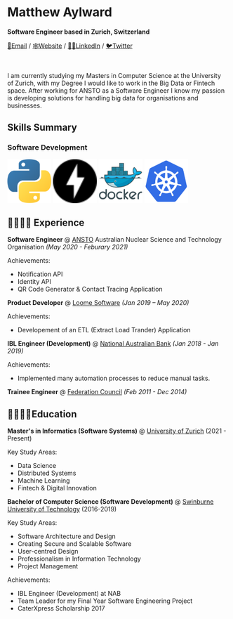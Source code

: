 # Matthew Aylward

**Software Engineer based in Zurich, Switzerland** <br>

[📩Email](mailto:matthewtyleraylward@gmail.com) / [🕸️Website](matthewtyleraylward.com) / [👨‍💼LinkedIn](https://www.linkedin.com/in/matthew-aylward-78976965/) / [🐦Twitter](https://twitter.com/Matthewtylerayl)

<br>

I am currently studying my Masters in Computer Science at the University of Zurich,  with my Degree I would like to work in the Big Data or Fintech space. After working for ANSTO as a Software Engineer I know my passion is developing solutions for handling big data for organisations and businesses.

## Skills Summary

### Software Development

<img src="https://raw.githubusercontent.com/Butch78/CV/main/logos/python.svg" width="100" height="100">
<img src="https://raw.githubusercontent.com/Butch78/CV/main/logos/fastapi.svg" width="100" height="100">
<img src="https://raw.githubusercontent.com/Butch78/CV/main/logos/docker-original-wordmark.svg" width="100" height="100">
<img src="https://raw.githubusercontent.com/Butch78/CV/main/logos/kubernets.svg" width="100" height="100"> <br>

## 👨‍💼👨‍💻 Experience

**Software Engineer** @ [ANSTO](https://www.ansto.gov.au/products-services/work-us/industry-users/industry-access-clayton) Australian Nuclear Science and Technology Organisation _(May 2020 - Feburary 2021)_

Achievements:

- Notification API
- Identity API
- QR Code Generator & Contact Tracing Application

**Product Developer** @ [Loome Software](https://loomesoftware.com/) _(Jan 2019 – May 2020)_

Achievements:

- Developement of an ETL (Extract Load Trander) Application

**IBL Engineer (Development)** @ [National Australian Bank](https://www.nab.com.au/) _(Jan 2018 - Jan 2019)_

Achievements:

- Implemented many automation processes to reduce manual tasks.

**Trainee Engineer** @ [Federation Council](https://www.federationcouncil.nsw.gov.au/Home) _(Feb 2011 -  Dec 2014)_

## 🧑‍🎓👨‍💻Education

**Master's in Informatics (Software Systems)** @ [University of Zurich](https://www.uzh.ch/en.html) (2021 - Present)

Key Study Areas: 

- Data Science
- Distributed Systems 
- Machine Learning
- Fintech & Digital Innovation 

**Bachelor of Computer Science (Software Development)** @ [Swinburne University of Technology](https://www.swinburne.edu.au/) (2016-2019)

Key Study Areas:

- Software Architecture and Design
- Creating Secure and Scalable Software
- User-centred Design
- Professionalism in Information Technology
- Project Management

Achievements:

- IBL Engineer (Development) at NAB
- Team Leader for my Final Year Software Engineering Project
- CaterXpress Scholarship 2017
